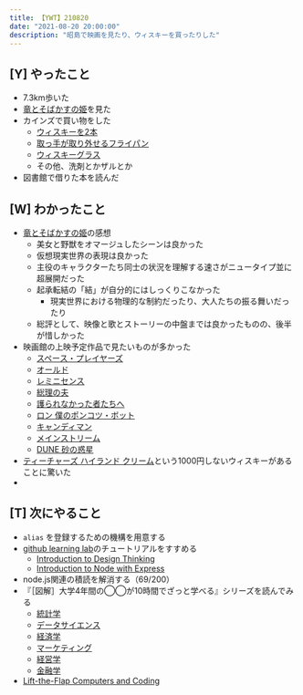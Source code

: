 ```yaml
---
title: 【YWT】210820
date: "2021-08-20 20:00:00"
description: "昭島で映画を見たり、ウィスキーを買ったりした"
---
```


## [Y] やったこと

- 7.3km歩いた
- [竜とそばかすの姫](https://twitter.com/camomile_cafe/status/1428542913831608324?s=20)を見た
- カインズで買い物をした
  - [ウィスキーを2本](https://twitter.com/camomile_cafe/status/1428592668116873219?s=20)
  - [取っ手が取り外せるフライパン](https://twitter.com/camomile_cafe/status/1428598903532756994?s=20)
  - [ウィスキーグラス](https://twitter.com/camomile_cafe/status/1428604089483464704?s=20)
  - その他、洗剤とかザルとか
- 図書館で借りた本を読んだ

## [W] わかったこと

- [竜とそばかすの姫](https://twitter.com/camomile_cafe/status/1428542913831608324?s=20)の感想
  - 美女と野獣をオマージュしたシーンは良かった
  - 仮想現実世界の表現は良かった
  - 主役のキャラクターたち同士の状況を理解する速さがニュータイプ並に超展開だった
  - 起承転結の「結」が自分的にはしっくりこなかった
    - 現実世界における物理的な制約だったり、大人たちの振る舞いだったり
  - 総評として、映像と歌とストーリーの中盤までは良かったものの、後半が惜しかった
- 映画館の上映予定作品で見たいものが多かった
  - [スペース・プレイヤーズ](https://wwws.warnerbros.co.jp/space-players/)
  - [オールド](https://old-movie.jp/)
  - [レミニセンス](https://wwws.warnerbros.co.jp/reminiscence-movie/index.html)
  - [総理の夫](https://first-gentleman.jp/)
  - [護られなかった者たちへ](https://movies.shochiku.co.jp/mamorare/)
  - [ロン 僕のポンコツ・ボット](https://www.20thcenturystudios.jp/movie/ron.html)
  - [キャンディマン](https://www.universalpictures.jp/micro/candyman)
  - [メインストリーム](https://happinet-phantom.com/mainstream/)
  - [DUNE 砂の惑星](https://wwws.warnerbros.co.jp/dune-movie/)
- [ティーチャーズ ハイランド クリーム](https://www.amazon.co.jp/dp/B001TP4S26)という1000円しないウィスキーがあることに驚いた
-

## [T] 次にやること

- `alias` を登録するための機構を用意する
- [github learning lab](https://lab.github.com/githubtraining)のチュートリアルをすすめる
  - [Introduction to Design Thinking](https://lab.github.com/githubtraining/introduction-to-design-thinking)
  - [Introduction to Node with Express](https://lab.github.com/everydeveloper/introduction-to-node-with-express)
- node.js関連の積読を解消する（69/200）
- 『［図解］大学4年間の◯◯が10時間でざっと学べる』シリーズを読んでみる
  - [統計学](https://www.amazon.co.jp/dp/B07PXB4NN9)
  - [データサイエンス](https://www.amazon.co.jp/dp/B07XNW3TQM)
  - [経済学](https://www.amazon.co.jp/dp/B01KNLFHH6)
  - [マーケティング](https://www.amazon.co.jp/dp/B07BNC2SV3)
  - [経営学](https://www.amazon.co.jp/dp/B071SKDF3L)
  - [金融学](https://www.amazon.co.jp/dp/B07BB6Z7FW)
- [Lift-the-Flap Computers and Coding](https://www.amazon.co.jp/dp/1409591514)

<!-- https://twitter.com/camomile_cafe/status/1428673735448424449?s=20 -->
